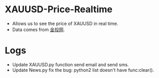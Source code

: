 # XAUUSD-Price-Realtime
- Allows us to see the price of XAUUSD in real time.
- Data comes from [金投网](https://www.cngold.org/).


# Logs
- Update XAUUSD.py function send email and send sms.
- Update News.py fix the bug: python2 list doesn't have func:clear().